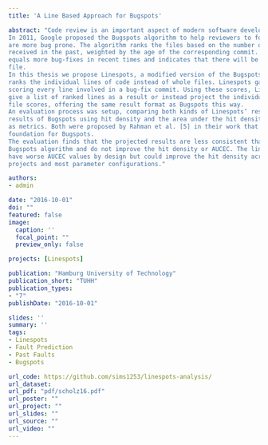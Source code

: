 ```yaml
---
title: 'A Line Based Approach for Bugspots'

abstract: "Code review is an important aspect of modern software development but time consuming.
In 2011, Google proposed the Bugspots algorithm to help reviewers to focus on files that
are more bug prone. The algorithm ranks the files based on the number of bug-fixes they
received in the past, weighted by the age of the corresponding commit. A higher score
equals more bug-fixes in recent times and indicates that there will be more bugs in that
file.
In this thesis we propose Linespots, a modified version of the Bugspots algorithm that
ranks the individual lines of code instead of whole files. Linespots gathers information by
scoring every line involved in a bug-fix commit. Using these scores, Linespots can either
give a list of ranked lines as a result or instead project the individual line scores back to
file scores, offering the same result format as Bugspots this way.
An evaluation process was setup, comparing both kinds of Linespots’ results to the
results of Bugspots using hit density and the area under the hit density curve (AUCEC)
as metrics. Both were proposed by Rahman et al. [5] in their work that served as a
foundation for Bugspots.
The evaluation finds that the projected results are less consistent than the original
Bugspots algorithm and do not improve the hit density or AUCEC. The line-based results
have worse AUCEC values by design but could improve the hit density across all tested
projects and most parameter configurations."

authors:
- admin

date: "2016-10-01"
doi: ""
featured: false
image:
  caption: ''
  focal_point: ""
  preview_only: false

projects: [Linespots]

publication: "Hamburg University of Technology"
publication_short: "TUHH"
publication_types:
- "7"
publishDate: "2016-10-01"

slides: ''
summary: ''
tags:
- Linespots
- Fault Prediction
- Past Faults
- Bugspots

url_code: https://github.com/sims1253/linespots-analysis/
url_dataset:
url_pdf: "pdf/scholz16.pdf"
url_poster: ""
url_project: ""
url_slides: ""
url_source: ""
url_video: ""
---
```


<!---
{{% callout note %}}
Click the *Cite* button above to demo the feature to enable visitors to import publication metadata into their reference management software.
{{% /callout %}}

{{% callout note %}}
Create your slides in Markdown - click the *Slides* button to check out the example.
{{% /callout %}}

Supplementary notes can be added here, including [code, math, and images](https://wowchemy.com/docs/writing-markdown-latex/).
--->
